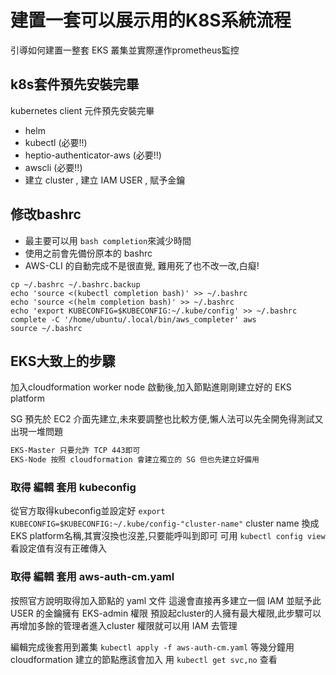 
# 建置一套可以展示用的K8S系統流程
引導如何建置一整套 EKS 叢集並實際運作prometheus監控

## k8s套件預先安裝完畢
kubernetes client 元件預先安裝完畢
- helm
- kubectl (必要!!)
- heptio-authenticator-aws (必要!!)
- awscli (必要!!)
- 建立 cluster , 建立 IAM USER , 賦予金鑰

## 修改bashrc

- 最主要可以用 `bash completion`來減少時間
- 使用之前會先備份原本的 bashrc
- AWS-CLI 的自動完成不是很直覺, 難用死了也不改一改,白癡!

```shell
cp ~/.bashrc ~/.bashrc.backup
echo 'source <(kubectl completion bash)' >> ~/.bashrc
echo 'source <(helm completion bash)' >> ~/.bashrc
echo 'export KUBECONFIG=$KUBECONFIG:~/.kube/config' >> ~/.bashrc
complete -C '/home/ubuntu/.local/bin/aws_completer' aws
source ~/.bashrc
```

## EKS大致上的步驟
加入cloudformation worker node 啟動後,加入節點進剛剛建立好的 EKS platform

SG 預先於 EC2 介面先建立,未來要調整也比較方便,懶人法可以先全開免得測試又出現一堆問題

```txt
EKS-Master 只要允許 TCP 443即可
EKS-Node 按照 cloudformation 會建立獨立的 SG 但也先建立好備用
```

### 取得 編輯 套用 kubeconfig
從官方取得kubeconfig並設定好
`export KUBECONFIG=$KUBECONFIG:~/.kube/config-"cluster-name"`
cluster name 換成 EKS platform名稱,其實沒換也沒差,只要能呼叫到即可
可用 `kubectl config view` 看設定值有沒有正確傳入


### 取得 編輯 套用 aws-auth-cm.yaml
按照官方說明取得加入節點的 yaml 文件
這邊會直接再多建立一個 IAM 並賦予此 USER 的金鑰擁有 EKS-admin 權限
預設起cluster的人擁有最大權限,此步驟可以再增加多餘的管理者進入cluster
權限就可以用 IAM 去管理

編輯完成後套用到叢集 `kubectl apply -f aws-auth-cm.yaml`
等幾分鐘用 cloudformation 建立的節點應該會加入
用 `kubectl get svc,no` 查看

